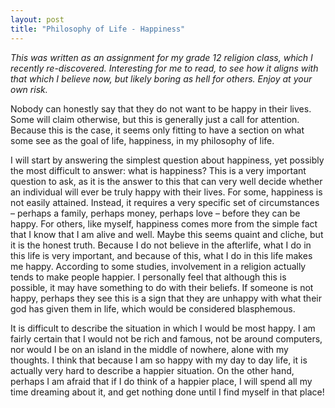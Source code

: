 ```yaml
---
layout: post
title: "Philosophy of Life - Happiness"
---
```


*This was written as an assignment for my grade 12 religion class, which I recently re-discovered. Interesting for me to read, to see how it aligns with that which I believe now, but likely boring as hell for others. Enjoy at your own risk.*

Nobody can honestly say that they do not want to be happy in their lives. Some will claim otherwise, but this is generally just a call for attention. Because this is the case, it seems only fitting to have a section on what some see as the goal of life, happiness, in my philosophy of life.

I will start by answering the simplest question about happiness, yet possibly the most difficult to answer: what is happiness? This is a very important question to ask, as it is the answer to this that can very well decide whether an individual will ever be truly happy with their lives. For some, happiness is not easily attained. Instead, it requires a very specific set of circumstances – perhaps a family, perhaps money, perhaps love – before they can be happy. For others, like myself, happiness comes more from the simple fact that I know that I am alive and well. Maybe this seems quaint and cliche, but it is the honest truth. Because I do not believe in the afterlife, what I do in this life is very important, and because of this, what I do in this life makes me happy. According to some studies, involvement in a religion actually tends to make people happier. I personally feel that although this is possible, it may have something to do with their beliefs. If someone is not happy, perhaps they see this is a sign that they are unhappy with what their god has given them in life, which would be considered blasphemous.

It is difficult to describe the situation in which I would be most happy. I am fairly certain that I would not be rich and famous, not be around computers, nor would I be on an island in the middle of nowhere, alone with my thoughts. I think that because I am so happy with my day to day life, it is actually very hard to describe a happier situation. On the other hand, perhaps I am afraid that if I do think of a happier place, I will spend all my time dreaming about it, and get nothing done until I find myself in that place!
